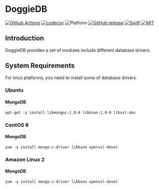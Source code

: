 # DoggieDB

[![Github Actions](https://github.com/SusanDoggie/DoggieDB/workflows/Builder/badge.svg)](https://github.com/SusanDoggie/DoggieDB/actions)
[![codecov](https://codecov.io/gh/SusanDoggie/DoggieDB/branch/main/graph/badge.svg)](https://codecov.io/gh/SusanDoggie/DoggieDB)
![Platform](https://img.shields.io/badge/platform-macOS%20%7C%20Linux-lightgrey.svg?style=flat)
[![GitHub release](https://img.shields.io/github/release/SusanDoggie/DoggieDB.svg)](https://github.com/SusanDoggie/DoggieDB/releases)
[![Swift](https://img.shields.io/badge/swift-5.3-orange.svg?style=flat)](https://swift.org)
[![MIT](https://img.shields.io/badge/license-MIT-blue.svg?style=flat)](LICENSE)

## Introduction

DoggieDB provides a set of modules include different database drivers.

## System Requirements

For linux platforms, you need to install some of database drivers.

### Ubuntu

#### MongoDB

    apt-get -y install libmongoc-1.0-0 libbson-1.0-0 libssl-dev

### CentOS 8

#### MongoDB

    yum -y install mongo-c-driver libbson openssl-devel

### Amazon Linux 2

#### MongoDB

    yum -y install mongo-c-driver libbson openssl-devel
